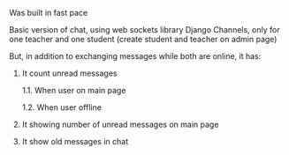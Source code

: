 Was built in fast pace

Basic version of chat, using web sockets library Django Channels, only for one teacher and one student (create student and teacher on admin page)

But, in addition to exchanging  messages while both are online, it has:
1. It count unread messages

    1.1. When user on main page

    1.2. When user offline

2. It showing number of unread messages on main page
3. It show old messages in chat
